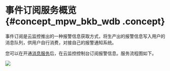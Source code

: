# 事件订阅服务概览 {#concept_mpw_bkb_wdb .concept}

事件订阅是云监控推出的一种报警信息获取方式，将生产出的报警信息写入用户的消息队列，供用户自行消费，对接自己的报警通知系统。

您可以在开通[消息服务](http://help.aliyun.com/document_detail/mns/introduction/concepts.html)后，在云监控控制台订阅报警信息。服务流程图如下。

![](http://static-aliyun-doc.oss-cn-hangzhou.aliyuncs.com/assets/img/6229/3202_zh-CN.jpg)

